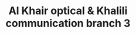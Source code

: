 ---
title: "Al Khair optical & Khalili communication branch 3"
url: /karachi/al-khair-optical-and-khalili-communication-branch-3/
shop: optician
---